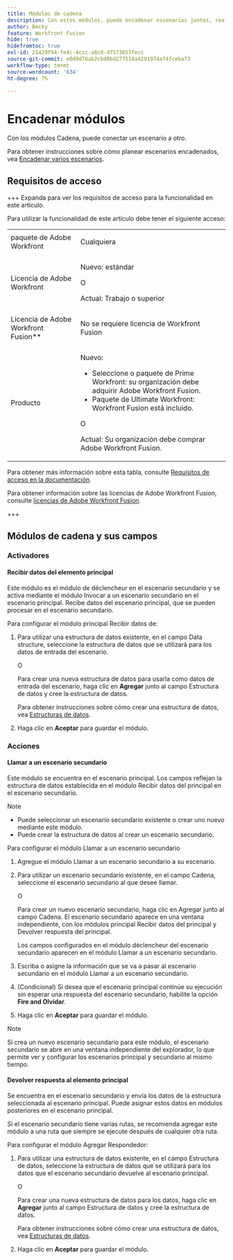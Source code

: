 ```yaml
---
title: Módulos de cadena
description: Con estos módulos, puede encadenar escenarios juntos, realizando una llamada a la otra.
author: Becky
feature: Workfront Fusion
hide: true
hidefromtoc: true
exl-id: 21429f94-fe4c-4ccc-a8c0-d7573657fecc
source-git-commit: e0d9d76ab2cbd8bd277514a4291974af4fceba73
workflow-type: tm+mt
source-wordcount: '634'
ht-degree: 7%

---
```


# Encadenar módulos

Con los módulos Cadena, puede conectar un escenario a otro.

<!--This article will be about the specific module configuration-->

Para obtener instrucciones sobre cómo planear escenarios encadenados, vea [Encadenar varios escenarios](/help/workfront-fusion/create-scenarios/plan-a-scenario/chain-scenarios.md).


## Requisitos de acceso

+++ Expanda para ver los requisitos de acceso para la funcionalidad en este artículo.

Para utilizar la funcionalidad de este artículo debe tener el siguiente acceso:

<table style="table-layout:auto">
 <col> 
 <col> 
 <tbody> 
  <tr> 
   <td role="rowheader">paquete de Adobe Workfront</td> 
   <td> <p>Cualquiera</p> </td> 
  </tr> 
  <tr data-mc-conditions=""> 
   <td role="rowheader">Licencia de Adobe Workfront</td> 
   <td> <p>Nuevo: estándar</p><p>O</p><p>Actual: Trabajo o superior</p> </td> 
  </tr> 
  <tr> 
   <td role="rowheader">Licencia de Adobe Workfront Fusion**</td> 
   <td>
   <p>No se requiere licencia de Workfront Fusion</p>
   </td> 
  </tr> 
  <tr> 
   <td role="rowheader">Producto</td> 
   <td>
   <p>Nuevo:</p> <ul><li>Seleccione o paquete de Prime Workfront: su organización debe adquirir Adobe Workfront Fusion.</li><li>Paquete de Ultimate Workfront: Workfront Fusion está incluido.</li></ul>
   <p>O</p>
   <p>Actual: Su organización debe comprar Adobe Workfront Fusion.</p>
   </td> 
  </tr>
 </tbody> 
</table>

Para obtener más información sobre esta tabla, consulte [Requisitos de acceso en la documentación](/help/workfront-fusion/references/licenses-and-roles/access-level-requirements-in-documentation.md).

Para obtener información sobre las licencias de Adobe Workfront Fusion, consulte [licencias de Adobe Workfront Fusion](/help/workfront-fusion/set-up-and-manage-workfront-fusion/licensing-operations-overview/license-automation-vs-integration.md).

+++

## Módulos de cadena y sus campos

### Activadores

#### Recibir datos del elemento principal

Este módulo es el módulo de déclencheur en el escenario secundario y se activa mediante el módulo Invocar a un escenario secundario en el escenario principal. Recibe datos del escenario principal, que se pueden procesar en el escenario secundario.

Para configurar el módulo principal Recibir datos de:

1. Para utilizar una estructura de datos existente, en el campo Data structure, seleccione la estructura de datos que se utilizará para los datos de entrada del escenario.

   O

   Para crear una nueva estructura de datos para usarla como datos de entrada del escenario, haga clic en **Agregar** junto al campo Estructura de datos y cree la estructura de datos.

   Para obtener instrucciones sobre cómo crear una estructura de datos, vea [Estructuras de datos](/help/workfront-fusion/references/mapping-panel/data-types/data-structures.md).

1. Haga clic en **Aceptar** para guardar el módulo.

### Acciones

#### Llamar a un escenario secundario

Este módulo se encuentra en el escenario principal. Los campos reflejan la estructura de datos establecida en el módulo Recibir datos del principal en el escenario secundario.

>[!NOTE]
>
>* Puede seleccionar un escenario secundario existente o crear uno nuevo mediante este módulo.
>* Puede crear la estructura de datos al crear un escenario secundario.

Para configurar el módulo Llamar a un escenario secundario

1. Agregue el módulo Llamar a un escenario secundario a su escenario.
1. Para utilizar un escenario secundario existente, en el campo Cadena, seleccione el escenario secundario al que desee llamar.

   O

   Para crear un nuevo escenario secundario, haga clic en Agregar junto al campo Cadena. El escenario secundario aparece en una ventana independiente, con los módulos principal Recibir datos del principal y Devolver respuesta del principal.

   Los campos configurados en el módulo déclencheur del escenario secundario aparecen en el módulo Llamar a un escenario secundario.

1. Escriba o asigne la información que se va a pasar al escenario secundario en el módulo Llamar a un escenario secundario.
1. (Condicional) Si desea que el escenario principal continúe su ejecución sin esperar una respuesta del escenario secundario, habilite la opción **Fire and Olvidar**.
1. Haga clic en **Aceptar** para guardar el módulo.

>[!NOTE]
>
>Si crea un nuevo escenario secundario para este módulo, el escenario secundario se abre en una ventana independiente del explorador, lo que permite ver y configurar los escenarios principal y secundario al mismo tiempo.

#### Devolver respuesta al elemento principal

Se encuentra en el escenario secundario y envía los datos de la estructura seleccionada al escenario principal. Puede asignar estos datos en módulos posteriores en el escenario principal.

Si el escenario secundario tiene varias rutas, se recomienda agregar este módulo a una ruta que siempre se ejecute después de cualquier otra ruta.

Para configurar el módulo Agregar Respondedor:

1. Para utilizar una estructura de datos existente, en el campo Estructura de datos, seleccione la estructura de datos que se utilizará para los datos que el escenario secundario devuelve al escenario principal.

   O

   Para crear una nueva estructura de datos para los datos, haga clic en **Agregar** junto al campo Estructura de datos y cree la estructura de datos.

   Para obtener instrucciones sobre cómo crear una estructura de datos, vea [Estructuras de datos](/help/workfront-fusion/references/mapping-panel/data-types/data-structures.md).

1. Haga clic en **Aceptar** para guardar el módulo.
